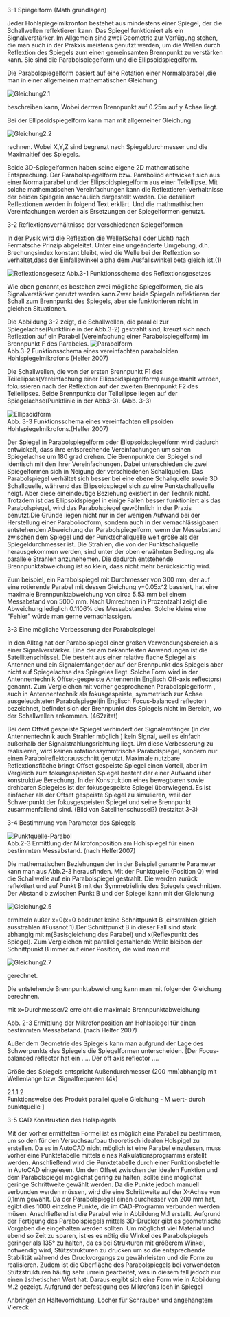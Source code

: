 3-1 Spiegelform (Math grundlagen)

Jeder Hohlspiegelmikronfon bestehet aus mindestens einer Spiegel, der die Schallwellen reflektieren kann. Das Spiegel funktioniert als ein Signalverstärker. Im Allgemein sind zwei Geometrie zur Verfügung stehen, die man auch in der Prakxis meistens genutzt werden, um die Wellen durch Reflextion des Spiegels zum einen gemeinsamten Brennpunkt zu verstärken kann. Sie sind die Parabolspiegelform und  die Ellipsoidspiegelform. 

Die Parabolspiegelform basiert auf eine Rotation einer Normalparabel ,die man in einer allgemeinen mathematischen Gleichung   

![Gleichung2.1](https://github.com/LMShidi/Hohlspiegelmikrofon/blob/master/Bilder/Gleichung2.1.gif)  

beschreiben kann, Wobei derrren Brennpunkt auf 0.25m auf y Achse liegt. 

Bei der Ellipsoidspiegelform kann man mit allgemeiner Gleichung   

![Gleichung2.2](https://github.com/LMShidi/Hohlspiegelmikrofon/blob/master/Bilder/gelcihung2.2.gif)  

rechnen. Wobei X,Y,Z sind begrenzt nach Spiegeldurchmesser und die Maximaltief des Spiegels.

Beide 3D-Spiegelformen haben seine eigene 2D mathematische Entsprechung. Der Parabolspiegelform bzw. Paraboliod entwickelt sich aus einer Normalparabel und der Ellipsoidspiegelform aus einer Teilellipse. Mit solche mathematischen Vereinfachungen kann die Reflextieren-Verhaltnisse der beiden Spiegeln anschaulich dargestellt werden. Die detailliert Reflextionen werden in folgend Text erklärt. Und die mathmathischen Vereinfachungen werden als Ersetzungen der Spiegelformen genutzt.


3-2 Reflextionsverhältnisse der verschiedenen Spiegelformen


In der Pysik wird die Reflextion die Welle(Schall oder Licht) nach Fermatsche Prinzip abgeleitet. Unter eine ungeänderte Umgebung, d.h. Brechungsindex konstant bleibt, wird die Welle bei der Reflextion so verhaltet,dass der Einfallswinkel alpha dem Ausfallswinkel beta gleich ist.(1)

![Reflextionsgesetz](https://github.com/LMShidi/Hohlspiegelmikrofon/blob/master/Bilder/Reflextion.png) 
Abb.3-1 Funktionsschema des Reflextionsgesetzes 


Wie oben genannt,es bestehen zwei mögliche Spiegelformen, die als Signalverstärker genutzt werden kann.Zwar beide Spiegeln reflektieren der Schall zum Brennpunkt des Spiegels, aber sie funktionieren nicht in gleichen Situationen.

Die Abbildung 3-2 zeigt, die Schallwellen, die parallel zur Spiegelachse(Punktlinie in der Abb.3-2) gestrahlt sind, kreuzt sich nach Reflextion auf ein Parabel (Vereinfachung einer Parabolspiegelform) im Brennpunkt F des Parabeles. 
![Parabolform](https://github.com/LMShidi/Hohlspiegelmikrofon/blob/master/Bilder/ABB2-1.png)   
Abb.3-2 Funktionsschema eines vereinfachten paraboloiden Hohlspiegelmikrofons (Helfer 2007)

Die Schallwellen, die von der ersten Brennpunkt F1 des Teilellipses(Vereinfachung einer Ellipsoidspiegelform) ausgestrahlt werden, fokussieren nach der Reflextion auf der zweiten Brennpunkt F2 des Teilellipses. Beide Brennpunkte der Teilellipse liegen auf der Spiegelachse(Punktlinie in der Abb3-3). (Abb. 3-3) 

![Ellipsoidform](https://github.com/LMShidi/Hohlspiegelmikrofon/blob/master/Bilder/ABB2-2.png)   
Abb. 3-3 Funktionsschema eines vereinfachten ellipsoiden Hohlspiegelmikrofons.(Helfer 2007)

Der Spiegel in Parabolspiegelform oder Ellopsoidspiegelform wird dadurch entwickelt, dass ihre entsprechende Vereinfachungen um seinen Spiegelachse um 180 grad drehen. Die Brennpunkte der Spiegel sind identisch mit den ihrer Vereinfachungen. Dabei unterschieden die zwei Spiegelformen sich in Neigung der verschiedenen Schallquellen. Das Parabolspiegel verhältet sich besser bei eine ebene Schallquelle sowie 3D Schallquelle, während das Ellipsoidspiegel sich zu eine Punktschallquelle neigt. Aber diese eineindeutige Beziehung existiert in der Technik nicht. Trotzdem ist das Ellipsoidspiegel in einige Fallen besser funktioniert als das Parabolspiegel, wird  das Parabolspiegel gewöhnlich in der Praxis benutzt.Die Gründe liegen nicht nur in der wenigen Aufwand bei der Herstellung einer Paraboliodform, sondern auch in der vernachlässigbaren entstehenden Abweichung der Parabolspiegelform, wenn der Messabstand zwischen dem Spiegel und der Punktschallquelle weit größe als der Spiegeldurchmesser ist. Die Strahlen, die von der Punktschallquelle herausgekommen werden, sind unter der oben erwähnten Bedingung als parallele Strahlen anzunehemen. Die dadurch entstehende Brennpunktabweichung ist so klein, dass nicht mehr berücksichtig wird.  


Zum beispiel, ein Parabolspiegel mit Durchmesser von 300 mm, der auf eine rotierende Parabel mit dessen Gleichung y=0.05x^2 bassiert, hat eine maximale Brennpunktabweichung von circa 5.53 mm bei einem Messabstand von 5000 mm. Nach Umrechnen in Prozentzahl zeigt die Abweichung lediglich 0.1106% des Messabstandes. Solche kleine eine "Fehler" würde man gerne vernachlassigen.   

3-3 Eine mögliche Verbesserung der Parabolspiegel


In den Alltag hat der Parabolspiegel einer großen Verwendungsbereich als einer Signalverstärker. Eine der am bekanntesten Anwendungen ist die Satellitenschüssel. Die besteht aus einer relative flache Spiegel als Antennen und ein Signalemfanger,der auf der Brennpunkt des Spiegels aber nicht auf Spiegelachse des Spiegeles liegt. Solche Form wird in der Antennentechnik Offset-gespeiste Antennen(in Englisch Off-axis reflectors) genannt. Zum Vergleichen mit vorher gesprochenen Parabolspiegelform , auch in Antennentechnik als fokusgespeiste, symmetrisch zur Achse ausgeleuchteten Parabolspiegel(in Englisch Focus-balanced reflector) bezeichnet, befindet sich der Brennpunkt des Spiegels nicht im Bereich, wo der Schallwellen ankommen. (462zitat)


Bei dem Offset gespeiste Spiegel verhindert der Signalemfänger (in der Antennentechnik auch Strahler möglich ) kein Signal, weil es einfach außerhalb der Signalstrahlungsrichtung liegt. Um diese Verbesserung zu realisieren, wird keinen rotationssymmtrische Parabolspiegel, sondern nur einen Parabolreflektorausschnitt genutzt. Maximale nutzbare Reflextionsfläche bringt Offset gespeiste Spiegel einen Vorteil, aber im Vergleich zum  fokusgespeisten Spiegel besteht der einer Aufwand über konstruktive Berechung. In der Konstruktion eines bewegbaren sowie drehbaren Spiegeles ist der fokusgespeiste Spiegel überwiegend. Es ist einfacher als der Offset gespeiste Spiegel zu simulieren, weil der Schwerpunkt der fokusgespeisten Spiegel und seine Brennpunkt zusammenfallend sind.  (Bild von Satellitenschussel?) (restzitat 3-3)

3-4 Bestimmung von Parameter des Spiegels





![Punktquelle-Parabol](https://github.com/LMShidi/Hohlspiegelmikrofon/blob/master/Bilder/Abb2-3.png)  
Abb.2-3  Ermittlung der Mikrofonposition am Hohlspiegel für einen bestimmten Messabstand. (nach Helfer2007)



Die mathematischen Beziehungen der in der Beispiel genannte Parameter kann man aus Abb.2-3 herausfinden. Mit der Punktquelle (Position Q) wird die Schallwelle auf ein Parabolspiegel gestrahlt. Die werden zurück reflektiert und auf Punkt B mit der Symmetrielinie des Spiegels geschnitten. Der Abstand b zwischen Punkt B und der Spiegel kann mit der Gleichung    

![Gleichung2.5](https://github.com/LMShidi/Hohlspiegelmikrofon/blob/master/Bilder/gleichung2.5.png) 
  
ermitteln außer x=0(x=0 bedeutet keine Schnittpunkt B ,einstrahlen gleich ausstrahlen #Fussnot 1).Der Schnittpunkt B in dieser Fall sind stark abhangig mit m(Basisgleichung des Parabel) und x(Reflexpunkt des Spiegel). Zum Vergleichen mit parallel gestahlende Welle bleiben der Schnittpunkt B immer auf einer Position, die wird man mit   

![Gleichung2.7](https://github.com/LMShidi/Hohlspiegelmikrofon/blob/master/Bilder/gleichung2.7.gif) 
  
gerechnet.


Die entstehende Brennpunktabweichung kann man mit folgender Gleichung berechnen.  



mit x=Durchmesser/2 erreicht die maximale Brennpunktabweichung  


 
Abb. 2-3 Ermittlung der Mikrofonposition am Hohlspiegel für einen bestimmten Messabstand. (nach Helfer 2007)

Außer dem Geometrie des Spiegels kann man aufgrund der Lage des Schwerpunkts des Spiegels die Spiegelformen unterscheiden. [Der Focus-balanced reflector hat ein .....
Der off axis reflector ....  

Größe des Spiegels entspricht Außendurchmesser (200 mm)abhangig mit Wellenlange bzw. Signalfrequezen  (4k)

2.1.1.2  
Funktionsweise des Produkt parallel quelle
Gleichung - M wert- durch punktquelle
]

3-5 CAD Konstruktion des Holspiegels

Mit der vorher ermittelten Formel ist es möglich eine Parabel zu bestimmen, um so den für den Versuchsaufbau theoretisch idealen Holspigel zu erstellen. 
Da es in AutoCAD nicht möglich ist eine Parabel einzulesen, muss vorher eine Punktetabelle mittels eines Kalkulationsprogramms erstellt werden. Anschließend wird die Punktetabelle durch einer Funktionsbefehle in AutoCAD eingelesen. Um den Offset zwischen der idealen Funktion und dem Parabolspiegel möglichst gering zu halten, sollte eine möglichst geringe Schrittweite gewählt werden. Da die Punkte jedoch manuell verbunden werden müssen, wird die eine Schrittweite auf der X-Achse von 0,1mm gewählt. Da der Parabolspiegel einen durchesser von 200 mm hat, egibt dies 1000 einzelne Punkte, die im CAD-Programm verbunden werden müsen. 
Anschließend ist die Parabel wie in Abbildung M.1 erstellt.
Aufgrund der Fertigung des Parabolspiegels mittels 3D-Drucker gibt es geometrische Vorgaben die eingehalten werden sollten. 
Um möglichst viel Material und ebend so Zeit zu sparen, ist es es nötig die Winkel des Parabolspiegels geringer als 135° zu halten, da es bei Strukturen mit größerem Winkel, notwendig wird, Stützstrukturen zu drucken um so die entsprechende Stabilität während des Druckvorgangs zu gewährleisten und die Form zu realisieren. 
Zudem ist die Oberfläche des Parabolspiegels bei verwendeten Stützstrukturen häufig sehr unrein gearbeitet, was in diesem fall jedoch nur einen ästhetischen Wert hat.
Daraus ergibt sich eine Form wie in Abbildung M.2 gezeigt.
Aufgrund der befestigung des Mikrofons loch in Spiegel

Anbringen an Haltevorrichtung, Löcher für Schrauben und angehängtem Viereck

